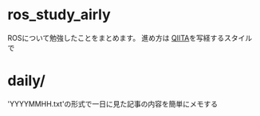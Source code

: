 # ros_study_airly

ROSについて勉強したことをまとめます。
進め方は
[QIITA](https://qiita.com/srs/items/5f44440afea0eb616b4a#_reference-6e2f36d9054be864505e)を写経するスタイルで

# daily/
  'YYYYMMHH.txt'の形式で一日に見た記事の内容を簡単にメモする


